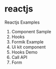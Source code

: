 # reactjs

Reactjs Examples

1. Component Sample
2. Hooks
3. Formik Example
4. Ui kit component
5. Hooks Demo
6. Call API
7. Form
